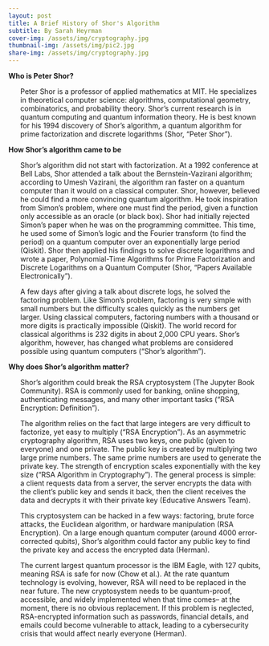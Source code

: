 ```yaml
---
layout: post
title: A Brief History of Shor's Algorithm
subtitle: By Sarah Heyrman
cover-img: /assets/img/cryptography.jpg
thumbnail-img: /assets/img/pic2.jpg
share-img: /assets/img/cryptography.jpg
---
```


**Who is Peter Shor?**
<ul>
Peter Shor is a professor of applied mathematics at MIT. He specializes in theoretical computer science: algorithms, computational geometry, combinatorics, and probability theory. Shor’s current research is in quantum computing and quantum information theory. He is best known for his 1994 discovery of Shor’s algorithm, a quantum algorithm for prime factorization and discrete logarithms (Shor, “Peter Shor”). 
</ul>

**How Shor’s algorithm came to be**
<ul>
Shor’s algorithm did not start with factorization. At a 1992 conference at Bell Labs, Shor attended a talk about the Bernstein-Vazirani algorithm; according to Umesh Vazirani, the algorithm ran faster on a quantum computer than it would on a classical computer. Shor, however, believed he could find a more convincing quantum algorithm. He took inspiration from Simon’s problem, where one must find the period, given a function only accessible as an oracle (or black box). Shor had initially rejected Simon’s paper when he was on the programming committee. This time, he used some of Simon’s logic and the Fourier transform (to find the period) on a quantum computer over an exponentially large period (Qiskit). Shor then applied his findings to solve discrete logarithms and wrote a paper, Polynomial-Time Algorithms for Prime Factorization and Discrete Logarithms on a Quantum Computer (Shor, “Papers Available Electronically”). 
</ul>
<ul>
A few days after giving a talk about discrete logs, he solved the factoring problem. Like Simon’s problem, factoring is very simple with small numbers but the difficulty scales quickly as the numbers get larger. Using classical computers, factoring numbers with a thousand or more digits is practically impossible (Qiskit). The world record for classical algorithms is 232 digits in about 2,000 CPU years. Shor’s algorithm, however, has changed what problems are considered possible using quantum computers (“Shor’s algorithm”).
</ul>

**Why does Shor’s algorithm matter?**
<ul>
Shor’s algorithm could break the RSA cryptosystem (The Jupyter Book Community). RSA is commonly used for banking, online shopping, authenticating messages, and many other important tasks (“RSA Encryption: Definition”). 
</ul>
<ul>
The algorithm relies on the fact that large integers are very difficult to factorize, yet easy to multiply (“RSA Encryption”). As an asymmetric cryptography algorithm, RSA uses two keys, one public (given to everyone) and one private. The public key is created by multiplying two large prime numbers. The same prime numbers are used to generate the private key.  The strength of encryption scales exponentially with the key size (“RSA Algorithm in Cryptography”). The general process is simple: a client requests data from a server, the server encrypts the data with the client’s public key and sends it back, then the client receives the data and decrypts it with their private key (Educative Answers Team). 
</ul>
<ul>
This cryptosystem can be hacked in a few ways: factoring, brute force attacks, the Euclidean algorithm, or hardware manipulation (RSA Encryption). On a large enough quantum computer (around 4000 error-corrected qubits), Shor’s algorithm could factor any public key to find the private key and access the encrypted data (Herman). 
</ul>
<ul>
The current largest quantum processor is the IBM Eagle, with 127 qubits, meaning RSA is safe for now (Chow et al.). At the rate quantum technology is evolving, however, RSA will need to be replaced in the near future. The new cryptosystem needs to be quantum-proof, accessible, and widely implemented when that time comes– at the moment, there is no obvious replacement. If this problem is neglected, RSA-encrypted information such as passwords, financial details, and emails could become vulnerable to attack, leading to a cybersecurity crisis that would affect nearly everyone (Herman). 
</ul>
